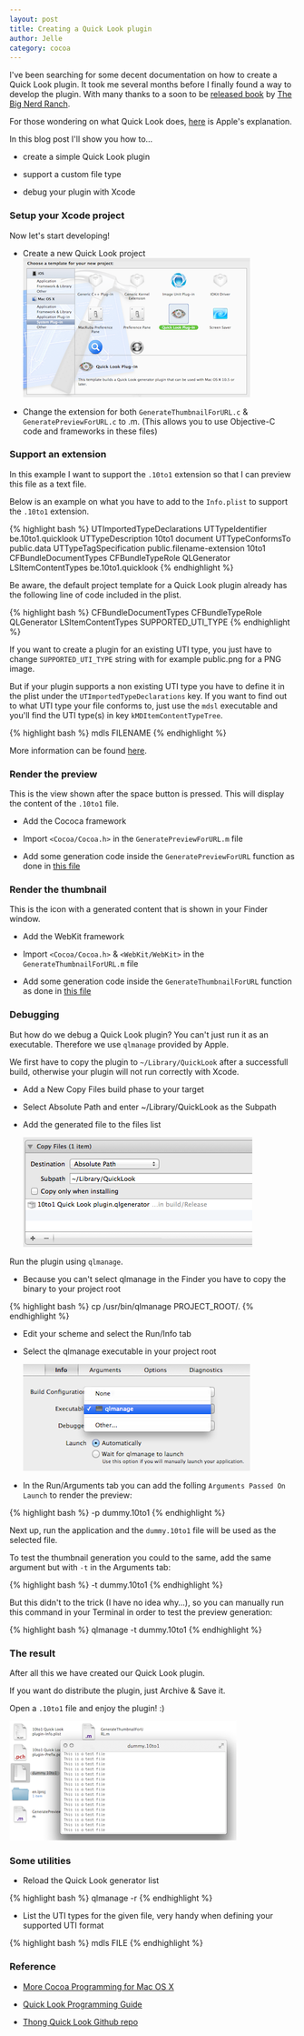 ```yaml
---
layout: post
title: Creating a Quick Look plugin
author: Jelle
category: cocoa
---
```


I've been searching for some decent documentation on how to create a Quick Look plugin. It took me several months before I finally found a way to develop the plugin. With many thanks to a soon to be [released book](http://my.safaribooksonline.com/book/programming/cocoa/9780321706607) by [The Big Nerd Ranch](http://www.bignerdranch.com/). 

For those wondering on what Quick Look does, [here](http://www.apple.com/findouthow/mac/#quicklook) is Apple's explanation.

In this blog post I'll show you how to...

- create a simple Quick Look plugin

- support a custom file type

- debug your plugin with Xcode

### Setup your Xcode project

Now let's start developing!

- Create a new Quick Look project
![Quick Look Project](/img/quick-look/setup.png)

- Change the extension for both `GenerateThumbnailForURL.c` & `GeneratePreviewForURL.c` to .m. (This allows you to use Objective-C code and frameworks in these files)

### Support an extension

In this example I want to support the `.10to1` extension so that I can preview this file as a text file.

Below is an example on what you have to add to the `Info.plist` to support the `.10to1` extension.

{% highlight bash %}
<key>UTImportedTypeDeclarations</key>
<array>
  <dict>
    <key>UTTypeIdentifier</key>
    <string>be.10to1.quicklook</string>
    <key>UTTypeDescription</key>
    <string>10to1 document</string>
    <key>UTTypeConformsTo</key>
    <array>
      <string>public.data</string>
    </array>
    <key>UTTypeTagSpecification</key>
    <dict>
      <key>public.filename-extension</key>
      <array>
        <string>10to1</string>
      </array>
    </dict>
  </dict>
</array>	
<key>CFBundleDocumentTypes</key>
<array>
  <dict>
    <key>CFBundleTypeRole</key>
    <string>QLGenerator</string>
    <key>LSItemContentTypes</key>
    <array>
      <string>be.10to1.quicklook</string>
    </array>
  </dict>
</array>
{% endhighlight %}

Be aware, the default project template for a Quick Look plugin already has the following line of code included in the plist.

{% highlight bash %}
<key>CFBundleDocumentTypes</key>
<array>
  <dict>
    <key>CFBundleTypeRole</key>
    <string>QLGenerator</string>
    <key>LSItemContentTypes</key>
    <array>
      <string>SUPPORTED_UTI_TYPE</string>
    </array>
  </dict>
</array>
{% endhighlight %}

If you want to create a plugin for an existing UTI type, you just have to change `SUPPORTED_UTI_TYPE` string with for example public.png for a PNG image.

But if your plugin supports a non existing UTI type you have to define it in the plist under the `UTImportedTypeDeclarations` key. If you want to find out to what UTI type your file conforms to, just use the `mdsl` executable and you'll find the UTI type(s) in key `kMDItemContentTypeTree`.

{% highlight bash %}
mdls FILENAME
{% endhighlight %}

More information can be found [here](http://developer.apple.com/library/mac/documentation/General/Reference/InfoPlistKeyReference/InfoPlistKeyReference.pdf).

### Render the preview

This is the view shown after the space button is pressed. This will display the content of the `.10to1` file.

- Add the Cococa framework

- Import `<Cocoa/Cocoa.h>` in the `GeneratePreviewForURL.m` file

- Add some generation code inside the `GeneratePreviewForURL` function as done in [this file](https://github.com/fousa/thong/blob/master/thong/GeneratePreviewForURL.m)

### Render the thumbnail

This is the icon with a generated content that is shown in your Finder window.

- Add the WebKit framework

- Import `<Cocoa/Cocoa.h>` & `<WebKit/WebKit>` in the `GenerateThumbnailForURL.m` file

- Add some generation code inside the `GenerateThumbnailForURL` function as done in [this file](https://github.com/fousa/thong/blob/master/thong/GenerateThumbnailForURL.m)

### Debugging

But how do we debug a Quick Look plugin? You can't just run it as an executable. Therefore we use `qlmanage` provided by Apple.

We first have to copy the plugin to `~/Library/QuickLook` after a successfull build, otherwise your plugin will not run correctly with Xcode.

- Add a New Copy Files build phase to your target

- Select Absolute Path and enter ~/Library/QuickLook as the Subpath

- Add the generated file to the files list

	![Copy Files](/img/quick-look/copy-files.png)	

Run the plugin using `qlmanage`.

- Because you can't select qlmanage in the Finder you have to copy the binary to your project root

{% highlight bash %}
cp /usr/bin/qlmanage PROJECT_ROOT/.
{% endhighlight %}

- Edit your scheme and select the Run/Info tab

- Select the qlmanage executable in your project root

	![qlmanage](/img/quick-look/executable.png)

- In the Run/Arguments tab you can add the folling `Arguments Passed On Launch` to render the preview:

{% highlight bash %}
-p dummy.10to1
{% endhighlight %}

Next up, run the application and the `dummy.10to1` file will be used as the selected file.

To test the thumbnail generation you could to the same, add the same argument but with `-t` in the Arguments tab:

{% highlight bash %}
-t dummy.10to1
{% endhighlight %}

But this didn't to the trick (I have no idea why…), so you can manually run this command in your Terminal in order to test the preview generation:

{% highlight bash %}
qlmanage -t dummy.10to1
{% endhighlight %}

### The result

After all this we have created our Quick Look plugin.

If you want do distribute the plugin, just Archive & Save it.

Open a `.10to1` file and enjoy the plugin! :)

![The plugin](/img/quick-look/result.png)

### Some utilities

- Reload the Quick Look generator list

{% highlight bash %}
qlmanage -r
{% endhighlight %}

- List the UTI types for the given file, very handy when defining your supported UTI format

{% highlight bash %}
mdls FILE
{% endhighlight %}

### Reference

* [More Cocoa Programming for Mac OS X](http://my.safaribooksonline.com/book/programming/cocoa/9780321706607)

* [Quick Look Programming Guide](http://developer.apple.com/library/mac/#DOCUMENTATION/UserExperience/Conceptual/Quicklook_Programming_Guide/Articles/QLDebugTest.html)

* [Thong Quick Look Github repo](http://github.com/fousa/thong)
